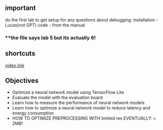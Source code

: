 ## important
do the first lab to get setup
for any questions about debugging:
installation - Lucas(not GPT)
code - from the manual

### **the file says lab 5 but its actually 6!

## shortcuts
[video link](https://learning.edx.org/course/course-v1:ArmEducationX+EDARMXML.6x+2T2022/block-v1:ArmEducationX+EDARMXML.6x+2T2022+type@sequential+block@be6e3481646b48f8bcaa5a3c2751e8c3/block-v1:ArmEducationX+EDARMXML.6x+2T2022+type@vertical+block@cf353a66671c4f9ea3d9024128c77303)

## Objectives
- Optimize a neural network model using TensorFlow Lite
- Evaluate the model with the evaluation board
- Learn how to measure the performance of neural network models
- Learn how to optimize a neural network model to reduce latency and energy consumption
- HOW TO OPTIMIZE PREPROCESSING WITH limited res EVENTUALLY: < 2MB!